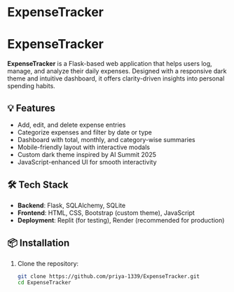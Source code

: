 # ExpenseTracker
# ExpenseTracker

**ExpenseTracker** is a Flask-based web application that helps users log, manage, and analyze their daily expenses. Designed with a responsive dark theme and intuitive dashboard, it offers clarity-driven insights into personal spending habits.

## 💡 Features

- Add, edit, and delete expense entries
- Categorize expenses and filter by date or type
- Dashboard with total, monthly, and category-wise summaries
- Mobile-friendly layout with interactive modals
- Custom dark theme inspired by AI Summit 2025
- JavaScript-enhanced UI for smooth interactivity

## 🛠️ Tech Stack

- **Backend**: Flask, SQLAlchemy, SQLite
- **Frontend**: HTML, CSS, Bootstrap (custom theme), JavaScript
- **Deployment**: Replit (for testing), Render (recommended for production)

## 📦 Installation

1. Clone the repository:
   ```bash
   git clone https://github.com/priya-1339/ExpenseTracker.git
   cd ExpenseTracker

